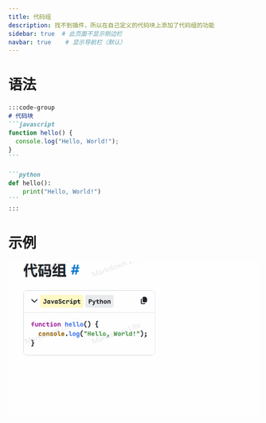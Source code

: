 ```yaml
---
title: 代码组
description: 找不到插件，所以在自己定义的代码块上添加了代码组的功能
sidebar: true  # 此页面不显示侧边栏
navbar: true    # 显示导航栏（默认）
---
```




# 语法
````markdown
:::code-group
# 代码块
```javascript
function hello() {
  console.log("Hello, World!");
}
```

```python
def hello():
    print("Hello, World!")
```
:::
````



# 示例
![code-group](/code-group.gif)
